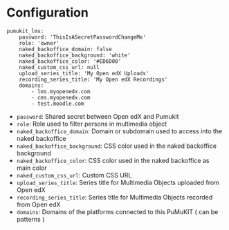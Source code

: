 # Configuration

```
pumukit_lms:
    password: 'ThisIsASecretPasswordChangeMe'
    role: 'owner'
    naked_backoffice_domain: false
    naked_backoffice_background: 'white'
    naked_backoffice_color: '#ED6D00'
    naked_custom_css_url: null
    upload_series_title: 'My Open edX Uploads'
    recording_series_title: 'My Open edX Recordings'
    domains: 
        - lms.myopenedx.com
        - cms.myopenedx.com
        - test.moodle.com
```

* `password`: Shared secret between Open edX and Pumukit
* `role`: Role used to filter persons in multimedia object
* `naked_backoffice_domain`: Domain or subdomain used to access into the naked backoffice
* `naked_backoffice_background`: CSS color used in the naked backoffice background
* `naked_backoffice_color`: CSS color used in the naked backoffice as main color
* `naked_custom_css_url`: Custom CSS URL
* `upload_series_title`: Series title for Multimedia Objects uploaded from Open edX
* `recording_series_title`: Series title for Multimedia Objects recorded from Open edX
* `domains`: Domains of the platforms connected to this PuMuKIT ( can be patterns )
